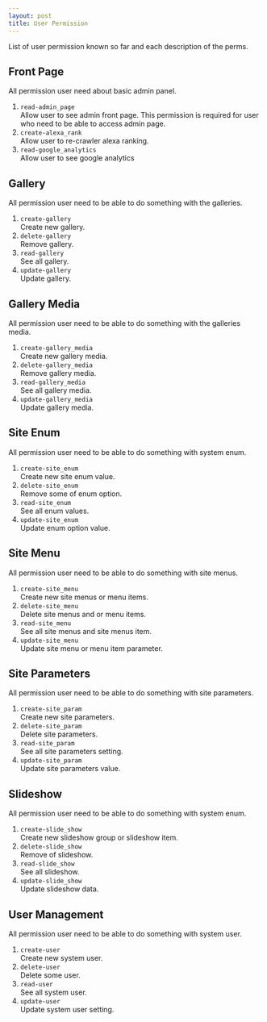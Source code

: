 ```yaml
---
layout: post
title: User Permission
---
```


List of user permission known so far and each description of the perms.

Front Page
----------

All permission user need about basic admin panel.

1. `read-admin_page`  
Allow user to see admin front page. This permission is required for user who need
to be able to access admin page.
2. `create-alexa_rank`  
Allow user to re-crawler alexa ranking.
3. `read-google_analytics`  
Allow user to see google analytics

Gallery
-------

All permission user need to be able to do something with the galleries.

1. `create-gallery`  
Create new gallery.
2. `delete-gallery`  
Remove gallery.
3. `read-gallery`  
See all gallery.
4. `update-gallery`  
Update gallery.

Gallery Media
-------------

All permission user need to be able to do something with the galleries media.

1. `create-gallery_media`  
Create new gallery media.
2. `delete-gallery_media`  
Remove gallery media.
3. `read-gallery_media`  
See all gallery media.
4. `update-gallery_media`  
Update gallery media.

Site Enum
-----------

All permission user need to be able to do something with system enum.

1. `create-site_enum`  
Create new site enum value.
2. `delete-site_enum`  
Remove some of enum option.
3. `read-site_enum`  
See all enum values.
4. `update-site_enum`  
Update enum option value.

Site Menu
---------

All permission user need to be able to do something with site menus.

1. `create-site_menu`  
Create new site menus or menu items.
2. `delete-site_menu`  
Delete site menus and or menu items.
3. `read-site_menu`  
See all site menus and site menus item.
4. `update-site_menu`  
Update site menu or menu item parameter.

Site Parameters
---------------

All permission user need to be able to do something with site parameters.

1. `create-site_param`  
Create new site parameters.
2. `delete-site_param`  
Delete site parameters.
3. `read-site_param`  
See all site parameters setting.
4. `update-site_param`  
Update site parameters value.

Slideshow
---------

All permission user need to be able to do something with system enum.

1. `create-slide_show`  
Create new slideshow group or slideshow item.
2. `delete-slide_show`  
Remove of slideshow.
3. `read-slide_show`  
See all slideshow.
4. `update-slide_show`  
Update slideshow data.

User Management
---------------

All permission user need to be able to do something with system user.

1. `create-user`  
Create new system user.
2. `delete-user`  
Delete some user.
3. `read-user`  
See all system user.
4. `update-user`  
Update system user setting.